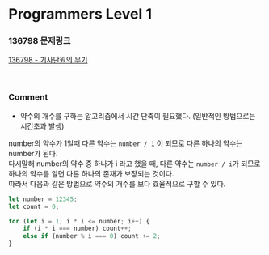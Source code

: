 # Programmers Level 1

### 136798 문제링크

[136798 - 기사단원의 무기](https://school.programmers.co.kr/learn/courses/30/lessons/136798)

<br>

### Comment

-   약수의 개수를 구하는 알고리즘에서 시간 단축이 필요했다. (일반적인 방법으로는 시간초과 발생)

number의 약수가 1일때 다른 약수는 `number / 1` 이 되므로 다른 하나의 약수는 number가 된다.
<br>
다시말해 number의 약수 중 하나가 i 라고 했을 때, 다른 약수는 `number / i`가 되므로 하나의 약수를 알면 다른 하나의 존재가 보장되는 것이다.
<br>
따라서 다음과 같은 방법으로 약수의 개수를 보다 효율적으로 구할 수 있다.
<br>

```js
let number = 12345;
let count = 0;

for (let i = 1; i * i <= number; i++) {
    if (i * i === number) count++;
    else if (number % i === 0) count += 2;
}
```
